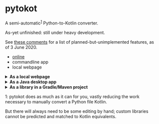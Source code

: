 # pytokot

A semi-automatic<sup>[1](#semiauto)</sup> Python-to-Kotlin converter.

As-yet unfinished: still under heavy development.

See [these comments](https://github.com/medavox/pytokot/blob/f6a1d2097bb47e8cfc983552fd1c709e606ef57e/src/commonMain/kotlin/com/github/medavox/pytokot/Pytokot.kt#L53) for a list of planned-but-unimplemented features, as of 3 June 2020.

* [online](https://kotlinguistics.github.io/pytokot)
* commandline app
* local webpage


<details>
  <summary><b>As a local webpage</b></summary>

To build it:

```shell script
./gradlew jsBrowserWebpack
./update-site.sh # or manually copy the files specified in that script
```

then open `./docs/index.html` in your browser.

</details>

<details>
  <summary> <b>As a Java desktop app</b></summary>

to build it:

```shell script
./gradlew shadowJar
```

to run it:

```shell script
java -jar build/libs/IPA-transcribers-0.3-all.jar
```

</details>

<details>
  <summary><b>As a library in a Gradle/Maven project</b></summary>


First, add the jitpack repository to your repositories if you haven't already:

`gradle`
``` gradle
allprojects {
    repositories {
        maven { url 'https://jitpack.io' }
    }
}
```

`maven`
``` xml
<repositories>
    <repository>
        <id>jitpack.io</id>
        <url>https://jitpack.io</url>
    </repository>
</repositories>
```

Then add this library to your project:

`gradle`
``` gradle
dependencies {
    implementation 'com.github.medavox:IPA-Transcribers:v0.3'
}
```

`maven`
``` xml
<dependency>
    <groupId>com.github.medavox</groupId>
    <artifactId>IPA-Transcribers</artifactId>
    <version>v0.3</version>
</dependency>
```
</details>

<a name="semiauto">1</a>: pytokot does as much as it can for you, vastly reducing the work necessary to manually convert a Python file Kotlin.

But there will always need to be some editing by hand; custom libraries cannot be predicted and matched to Kotlin equivalents.
